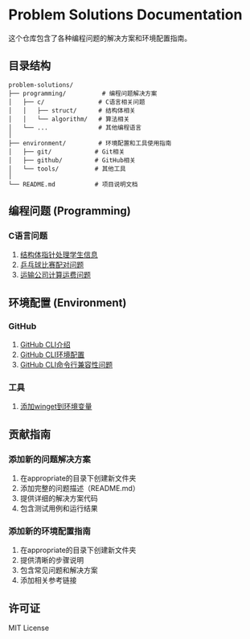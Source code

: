 # Problem Solutions Documentation

这个仓库包含了各种编程问题的解决方案和环境配置指南。

## 目录结构

```
problem-solutions/
├── programming/          # 编程问题解决方案
│   ├── c/               # C语言相关问题
│   │   ├── struct/      # 结构体相关
│   │   └── algorithm/   # 算法相关
│   └── ...              # 其他编程语言
│
├── environment/         # 环境配置和工具使用指南
│   ├── git/            # Git相关
│   ├── github/         # GitHub相关
│   └── tools/          # 其他工具
│
└── README.md           # 项目说明文档
```

## 编程问题 (Programming)

### C语言问题
1. [结构体指针处理学生信息](./programming/c/struct/student-info/)
2. [乒乓球比赛配对问题](./programming/c/algorithm/pingpong-match/)
3. [运输公司计算运费问题](./programming/c/algorithm/freight-calc/)

## 环境配置 (Environment)

### GitHub
1. [GitHub CLI介绍](./environment/github/cli-intro/)
2. [GitHub CLI环境配置](./environment/github/cli-setup/)
3. [GitHub CLI命令行兼容性问题](./environment/github/cli-compatibility/)

### 工具
1. [添加winget到环境变量](./environment/tools/winget-path/)

## 贡献指南

### 添加新的问题解决方案
1. 在appropriate的目录下创建新文件夹
2. 添加完整的问题描述（README.md）
3. 提供详细的解决方案代码
4. 包含测试用例和运行结果

### 添加新的环境配置指南
1. 在appropriate的目录下创建新文件夹
2. 提供清晰的步骤说明
3. 包含常见问题和解决方案
4. 添加相关参考链接

## 许可证
MIT License
